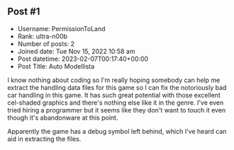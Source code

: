 ## Post #1
- Username: PermissionToLand
- Rank: ultra-n00b
- Number of posts: 2
- Joined date: Tue Nov 15, 2022 10:58 am
- Post datetime: 2023-02-07T00:17:40+00:00
- Post Title: Auto Modellista

I know nothing about coding so I'm really hoping somebody can help me extract the handling data files for this game so I can fix the notoriously bad car handling in this game. It has such great potential with those excellent cel-shaded graphics and there's nothing else like it in the genre. I've even tried hiring a programmer but it seems like they don't want to touch it even though it's abandonware at this point.

Apparently the game has a debug symbol left behind, which I've heard can aid in extracting the files.
